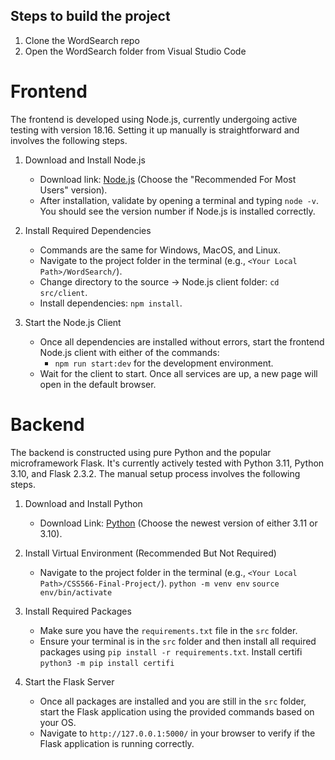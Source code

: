 ## Steps to build the project
1. Clone the WordSearch repo
2. Open the WordSearch folder from Visual Studio Code

# Frontend
The frontend is developed using Node.js, currently undergoing active testing with version 18.16. Setting it up manually is straightforward and involves the following steps.

1. Download and Install Node.js
   - Download link: [Node.js](https://nodejs.org/en) (Choose the "Recommended For Most Users" version).
   - After installation, validate by opening a terminal and typing `node -v`. You should see the version number if Node.js is installed correctly.

2. Install Required Dependencies
   - Commands are the same for Windows, MacOS, and Linux.
   - Navigate to the project folder in the terminal (e.g., `<Your Local Path>/WordSearch/`).
   - Change directory to the source -> Node.js client folder: `cd src/client`.
   - Install dependencies: `npm install`.

3. Start the Node.js Client
   - Once all dependencies are installed without errors, start the frontend Node.js client with either of the commands:
     - `npm run start:dev` for the development environment.
   - Wait for the client to start. Once all services are up, a new page will open in the default browser.

# Backend
The backend is constructed using pure Python and the popular microframework Flask. It's currently actively tested with Python 3.11, Python 3.10, and Flask 2.3.2. The manual setup process involves the following steps.

1. Download and Install Python
   - Download Link: [Python](https://www.python.org/downloads/) (Choose the newest version of either 3.11 or 3.10).

2. Install Virtual Environment (Recommended But Not Required)
   - Navigate to the project folder in the terminal (e.g., `<Your Local Path>/CSS566-Final-Project/`).
   `python -m venv env`
   `source env/bin/activate`

3. Install Required Packages
   - Make sure you have the `requirements.txt` file in the `src` folder.
   - Ensure your terminal is in the `src` folder and then install all required packages using `pip install -r requirements.txt`.
   Install certifi `python3 -m pip install certifi`

4. Start the Flask Server
   - Once all packages are installed and you are still in the `src` folder, start the Flask application using the provided commands based on your OS.
   - Navigate to `http://127.0.0.1:5000/` in your browser to verify if the Flask application is running correctly.
